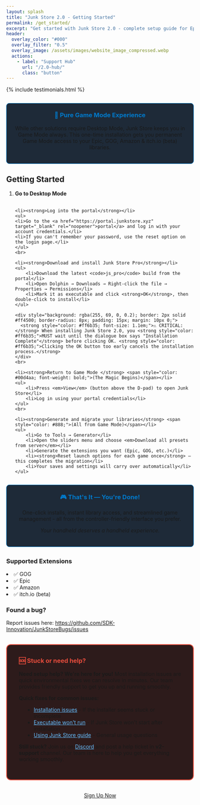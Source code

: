 ```yaml
---
layout: splash
title: "Junk Store 2.0 - Getting Started"
permalink: /get_started/
excerpt: "Get started with Junk Store 2.0 - complete setup guide for Epic, GOG, Amazon & itch.io games in Steam Deck Game Mode"
header:
  overlay_color: "#000"
  overlay_filter: "0.5"
  overlay_image: /assets/images/website_image_compressed.webp
  actions:
    - label: "Support Hub"
      url: "/2.0-hub/"
      class: "button"
---
```

<div class="spacer mt-4"></div>

{% include testimonials.html %}

<div style="background-color: #1e2a38; border: 1px solid #007acc; border-radius: 8px; padding: 1.5em; margin: 2em 0; text-align: center;">
  <h3 style="margin-top: 0; color: #007acc;">🚀 Pure Game Mode Experience</h3>
  <p>While other solutions require Desktop Mode, Junk Store keeps you in Game Mode always. This one-time installation gets you permanent Game Mode access to your Epic, GOG, Amazon & itch.io (beta) libraries.</p>
</div>

<h2>Getting Started</h2>
  <ol>
    <li><strong>Go to Desktop Mode</strong></li>
    <br>
    
    <li><strong>Log into the portal</strong></li>
    <ul>
    <li>Go to the <a href="https://portal.junkstore.xyz" target="_blank" rel="noopener">portal</a> and log in with your account credentials.</li>
    <li>If you can't remember your password, use the reset option on the login page.</li>
    </ul>
    <br>
    
    <li><strong>Download and install Junk Store Pro</strong></li>
    <ul>
        <li>Download the latest <code>js_pro</code> build from the portal</li>
        <li>Open Dolphin → Downloads → Right-click the file → Properties → Permissions</li>
        <li>Mark it as executable and click <strong>OK</strong>, then double-click to install</li>
    </ul>

    <div style="background: rgba(255, 69, 0, 0.2); border: 2px solid #ff4500; border-radius: 8px; padding: 15px; margin: 10px 0;">
      <strong style="color: #ff6b35; font-size: 1.1em;">⚠️ CRITICAL:</strong> When installing Junk Store 2.0, you <strong style="color: #ff6b35;">MUST wait until the dialogue box says "Installation Complete"</strong> before clicking OK. <strong style="color: #ff6b35;">Clicking the OK button too early cancels the installation process.</strong>
    </div>
    <br>
    
    <li><strong>Return to Game Mode </strong> <span style="color: #00d4aa; font-weight: bold;">(The Magic Begins)</span></li>
    <ul>
        <li>Press <em>View</em> (button above the D-pad) to open Junk Store</li>
        <li>Log in using your portal credentials</li>
    </ul>
    <br>
    
    <li><strong>Generate and migrate your libraries</strong> <span style="color: #888;">(All from Game Mode)</span></li>
    <ul>
        <li>Go to Tools → Generator</li>
        <li>Open the sliders menu and choose <em>Download all presets from server</em></li>
        <li>Generate the extensions you want (Epic, GOG, etc.)</li>
        <li><strong>Reset launch options for each game once</strong> — this completes the migration</li>
        <li>Your saves and settings will carry over automatically</li>
    </ul>
</ol>

<div style="background-color: #1e2a38; border: 1px solid #007acc; border-radius: 8px; padding: 1.5em; margin: 2em 0; text-align: center;">
  <h3 style="margin-top: 0; color: #007acc;">🎮 That's It — You're Done!</h3>
  <p>One-click installs, instant library access, and streamlined game management - all from the controller-friendly interface you prefer.</p>
  <p><em>Your handheld deserves a handheld experience.</em></p>
</div>

<h3>Supported Extensions</h3>
<p></p>
<li>✅ GOG</li>
<li>✅ Epic</li>
<li>✅ Amazon</li>
<li>✅ itch.io (beta)</li>

<h3>Found a bug?</h3>
<p></p>
Report issues here:
 <a href="https://github.com/SDK-Innovation/JunkStoreBugs/issues" target="_blank" rel="noopener">https://github.com/SDK-Innovation/JunkStoreBugs/issues</a>

<div style="background-color: #2d1b1b; border: 2px solid #e74c3c; border-radius: 12px; padding: 2rem; margin: 2rem 0;">
<h3 style="margin-top: 0; color: #e74c3c;">🆘 Stuck or need help?</h3>
<p><strong>Need setup help? We're here for you!</strong> Most installation issues are quick environmental fixes we can resolve in minutes. Our team provides friendly support to get you up and running smoothly.</p>

<p><strong>Quick fixes for common issues:</strong></p>
<ul style="margin-left: 1rem;">
<li><a href="/2.0troubleshooting/#installation-not-completing" target="_blank" style="color: #66bfff;">Installation issues</a> - If the installer seems stuck or incomplete</li>
<li><a href="/2.0troubleshooting/#executables-wont-run" target="_blank" style="color: #66bfff;">Executable won't run</a> - If Junk Store won't start after installation</li>
<li><a href="/2.0faq/#using-junk-store" target="_blank" style="color: #66bfff;">Using Junk Store guide</a> - General usage questions</li>
</ul>

<p><strong>Still stuck?</strong> Join us on <a href="https://discord.gg/6mRUhR6Teh" target="_blank" style="color: #66bfff;">Discord</a> and post a help ticket in <strong>v2-support</strong> channel. Our team is here to help you get everything working smoothly.</p>
</div>

<div style="text-align: center; margin-top: 2rem;">
  <a href="https://portal.junkstore.xyz" target="_blank" rel="noopener" class="button buy-button">Sign Up Now</a>
</div>
